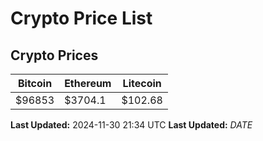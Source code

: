 # Crypto Price List

## Crypto Prices
| Bitcoin | Ethereum | Litecoin |
| ------- | -------- | -------- |
| $96853 | $3704.1 | $102.68 |
**Last Updated:** 2024-11-30 21:34 UTC
**Last Updated:** $DATE$
